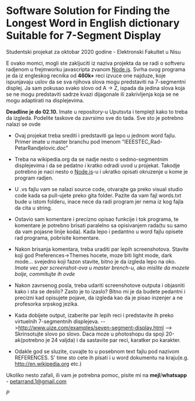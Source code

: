 # Software Solution for Finding the Longest Word in English dictionary Suitable for 7-Segment Display
Studentski projekat za oktobar 2020 godine - Elektronski Fakultet u Nisu

E ovako momci, mogli ste zakljuciti iz naziva projekta da se radi o softveru radjenom u frejmworku
javascripta zvanom <a href="https://nodejs.org/en/">Node.js</a>. Svrha ovog programa je da iz engleskog
recnika od <b>460k+</b> reci izvuce one najduze, koje ispunjavaju uslov da se sva njihova slova mogu
predstaviti na 7-segmentni displej. Ja sam pokusao svako slovo od A -> Z, ispada da jedina slova koja
se ne mogu predstaviti sadrze kvazi dijagonale ili zakrivljenja koja se ne mogu adaptirati na displejevima.

<b>Deadline je do 02.10.</b> Imate u repository-u Uputsvta i templejt kako to treba da izgleda.
Podelite taskove da zavrsimo sve do tada. Sve sto je potrebno nalazi se ovde

   - Ovaj projekat treba srediti i predstaviti ga lepo u jednom word fajlu. Primer imate u master branchu pod imenom
   "IEEESTEC_Rad-PetarRandjelovic.doc"

   - Treba na wikipedia.org da se nadje nesto o sedmo-segmentnim displejevima i da se pedatno i kratko odradi
   uvod u projekat. Takodje potrebno je naci nesto o <a href="https://nodejs.org/en/">Node.js</a>-u i ukratko opisati okruzenje u kome je program radjen.
   
   - U .vs fajlu vam se nalazi source code, otvarajte ga preko visual studio code kada sa pull-ujete preko gita
   folder. Pazite da vam fajl words.txt bude u istom folderu, inace nece da radi program jer nema iz kog fajla da
   cita u string.
   
   - Ostavio sam komentare i precizno opisao funkcije i tok programa, te komentare je potrebno brisati paralelno
   sa opisivanjem rada(tu su samo da vam pojasne linije koda). Kada lepo i pedantno u word fajlu opisete rad programa,
   pobrisite komentare.
   
   - Nakon brisanja komentara, treba uraditi par lepih screenshotova. Stavite koji god Preferences->Themes hocete,
   moze biti light mode, dark mode... svejedno koji fazon stavite, bitno je da izgleda lepo na oko.
   <i>Imate vec par screenshot-ova u master brench-u, ako mislite da mozete bolje, commitujte ih ovde</i>
   
   - Nakon zavrsenog posla, treba udariti screenshotove outputa i objasniti kako i sta se desilo? Zasto je to izaslo?
   Bitno mi je da budete pedantni i precizni kad opisujete pojave, da izgleda kao da je pisao inzenjer a ne profesorka
   srpskog jezika.
   
   - Kada dobijete output, izaberite par lepih reci i predstavite ih preko virtuelnih 7-segmentnih displejeva.
   -->http://www.uize.com/examples/seven-segment-display.html --> Skrinsotujte slovo po slovo.
   Daca moze u photoshopu da spoji 20-ak(potrebno je 24 valjda) i da sastavite par reci, karatker po karakter.
   
   - Odakle god se sluzite, cuvajte to u posebnom text fajlu pod nazivom REFERENCES. S' time sto cete ih pisati
   i u word dokumentu na kraju(e.g. http://en.wikipedia.org etc.)
   
Ukoliko nesto zafali, ili vam je potrebna pomoc, pisite mi na <b>mejl</b>/<b>whatsapp</b> - petarrand.1@gmail.com

<i>P</i>
